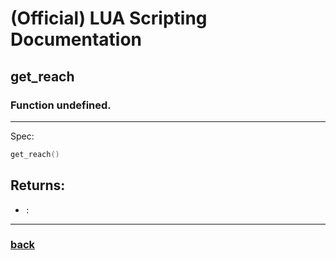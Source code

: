 
# (Official) LUA Scripting Documentation

## get_reach

### Function undefined.
___
Spec:
```lua
get_reach()
```

## Returns:
- `:` 

___
### [back](../other)
